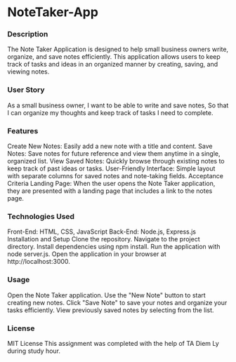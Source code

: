 # NoteTaker-App
### Description
The Note Taker Application is designed to help small business owners write, organize, and save notes efficiently. This application allows users to keep track of tasks and ideas in an organized manner by creating, saving, and viewing notes.

### User Story
As a small business owner,
I want to be able to write and save notes,
So that I can organize my thoughts and keep track of tasks I need to complete.

### Features
Create New Notes: Easily add a new note with a title and content.
Save Notes: Save notes for future reference and view them anytime in a single, organized list.
View Saved Notes: Quickly browse through existing notes to keep track of past ideas or tasks.
User-Friendly Interface: Simple layout with separate columns for saved notes and note-taking fields.
Acceptance Criteria
Landing Page: When the user opens the Note Taker application, they are presented with a landing page that includes a link to the notes page.

### Technologies Used
Front-End: HTML, CSS, JavaScript
Back-End: Node.js, Express.js
Installation and Setup
Clone the repository.
Navigate to the project directory.
Install dependencies using npm install.
Run the application with node server.js.
Open the application in your browser at http://localhost:3000.

### Usage
Open the Note Taker application.
Use the "New Note" button to start creating new notes.
Click "Save Note" to save your notes and organize your tasks efficiently.
View previously saved notes by selecting from the list.

### License
MIT License
This assignment was completed with the help of TA Diem Ly during study hour.